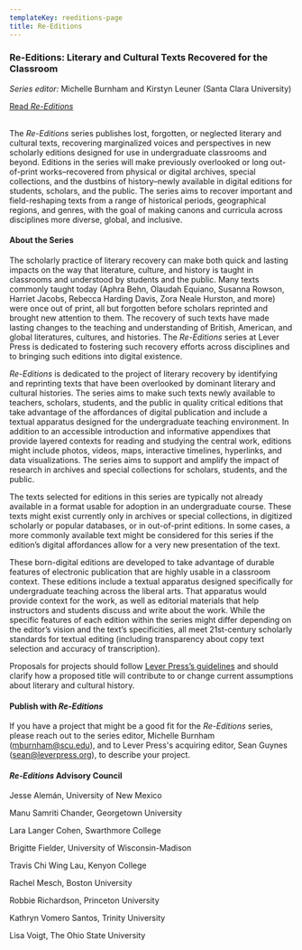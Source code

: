 ```yaml
---
templateKey: reeditions-page
title: Re-Editions
---
```

### Re-Editions: Literary and Cultural Texts Recovered for the Classroom

*Series editor:* Michelle Burnham and Kirstyn Leuner (Santa Clara University)

<a class="btn btn-secondary" href="https://www.fulcrum.org/leverpress?f%5Bseries_sim%5D%5B%5D=Re-Editions%3A+Literary+and+Cultural+Texts+Recovered+for+the+Classroom&locale=en">Read <i>Re-Editions</i></a>

<br>The *Re-Editions* series publishes lost, forgotten, or neglected literary and cultural texts, recovering marginalized voices and perspectives in new scholarly editions designed for use in undergraduate classrooms and beyond. Editions in the series will make previously overlooked or long out-of-print works–recovered from physical or digital archives, special collections, and the dustbins of history–newly available in digital editions for students, scholars, and the public. The series aims to recover important and field-reshaping texts from a range of historical periods, geographical regions, and genres, with the goal of making canons and curricula across disciplines more diverse, global, and inclusive.

#### **About the Series**

The scholarly practice of literary recovery can make both quick and lasting impacts on the way that literature, culture, and history is taught in classrooms and understood by students and the public. Many texts commonly taught today (Aphra Behn, Olaudah Equiano, Susanna Rowson, Harriet Jacobs, Rebecca Harding Davis, Zora Neale Hurston, and more) were once out of print, all but forgotten before scholars reprinted and brought new attention to them. The recovery of such texts have made lasting changes to the teaching and understanding of British, American, and global literatures, cultures, and histories. The *Re-Editions* series at Lever Press is dedicated to fostering such recovery efforts across disciplines and to bringing such editions into digital existence.

*Re-Editions* is dedicated to the project of literary recovery by identifying and reprinting texts that have been overlooked by dominant literary and cultural histories. The series aims to make such texts newly available to teachers, scholars, students, and the public in quality critical editions that take advantage of the affordances of digital publication and include a textual apparatus designed for the undergraduate teaching environment. In addition to an accessible introduction and informative appendixes that provide layered contexts for reading and studying the central work, editions might include photos, videos, maps, interactive timelines, hyperlinks, and data visualizations. The series aims to support and amplify the impact of research in archives and special collections for scholars, students, and the public.

The texts selected for editions in this series are typically not already available in a format usable for adoption in an undergraduate course. These texts might exist currently only in archives or special collections, in digitized scholarly or popular databases, or in out-of-print editions. In some cases, a more commonly available text might be considered for this series if the edition’s digital affordances allow for a very new presentation of the text. 

These born-digital editions are developed to take advantage of durable features of electronic publication that are highly usable in a classroom context. These editions include a textual apparatus designed specifically for undergraduate teaching across the liberal arts. That apparatus would provide context for the work, as well as editorial materials that help instructors and students discuss and write about the work. While the specific features of each edition within the series might differ depending on the editor’s vision and the text’s specificities, all meet 21st-century scholarly standards for textual editing (including transparency about copy text selection and accuracy of transcription).

Proposals for projects should follow [Lever Press’s guidelines](https://www.leverpress.org/authors) and should clarify how a proposed title will contribute to or change current assumptions about literary and cultural history.

#### **Publish with *Re-Editions***

If you have a project that might be a good fit for the *Re-Editions* series, please reach out to the series editor, Michelle Burnham (mburnham@scu.edu), and to Lever Press's acquiring editor, Sean Guynes (sean@leverpress.org), to describe your project.

#### ***Re-Editions* Advisory Council**

Jesse Alemán, University of New Mexico

Manu Samriti Chander, Georgetown University

Lara Langer Cohen, Swarthmore College

Brigitte Fielder, University of Wisconsin-Madison

Travis Chi Wing Lau, Kenyon College

Rachel Mesch, Boston University

Robbie Richardson, Princeton University

Kathryn Vomero Santos, Trinity University

Lisa Voigt, The Ohio State University